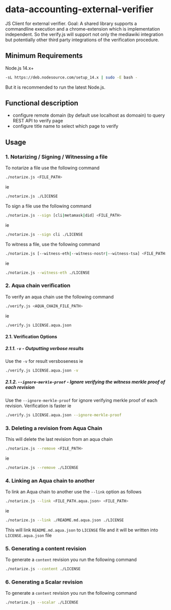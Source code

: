 # data-accounting-external-verifier
JS Client for external verifier.
Goal: A shared library supports a commandline execution and a chrome-extension which is implementation independent. So the verify.js will support not only the mediawiki integration but potentially other third party integrations of the verification procedure.

## Minimum Requirements
Node.js 14.x+

```sh
-sL https://deb.nodesource.com/setup_14.x | sudo -E bash -
```
But it is recommended to run the latest Node.js.

## Functional description
* configure remote domain (by default use localhost as domoain) to query REST API to verify page
* configure title name to select which page to verify


## Usage

### 1. Notarizing / Signing / Witnessing a file

To notarize a file use the following command

```bash 
./notarize.js <FILE_PATH>
```

ie 

```bash 
./notarize.js ./LICENSE
```


To sign a file use the following command

```bash
./notarize.js --sign [cli|metamask|did] <FILE_PATH>
```

ie 

```bash
./notarize.js --sign cli ./LICENSE
```


To witness a file, use the following command

```bash
./notarize.js [--witness-eth|--witness-nostr|--witness-tsa] <FILE_PATH>
```

ie

```bash
./notarize.js --witness-eth ./LICENSE
```

### 2. Aqua chain verification

To verify an aqua chain use the following command

```bash
./verify.js <AQUA_CHAIN_FILE_PATH>
```

ie

```bash
./verify.js LICENSE.aqua.json
```

#### 2.1. Verification Options

##### 2.1.1. `-v` - Outputting verbose results

Use the `-v` for result versboseness ie

```bash
./verify.js LICENSE.aqua.json -v
```

##### 2.1.2. `--ignore-merkle-proof` - Ignore verifying the witness merkle proof of each revision

Use the `--ignore-merkle-proof` for ignore verifying merkle proof of each revision. Verification is faster ie

```bash
./verify.js LICENSE.aqua.json --ignore-merkle-proof
```

### 3. Deleting a revision from Aqua Chain

This will delete the last revision from an aqua chain

```bash
./notarize.js --remove <FILE_PATH>
```

ie

```bash
./notarize.js --remove ./LICENSE
```


### 4. Linking an Aqua chain to another

To link an Aqua chain to another use the `--link` option as follows

```bash
./notarize.js --link <FILE_PATH.aqua.json> <FILE_PATH>
```

ie

```bash
./notarize.js --link ./README.md.aqua.json ./LICENSE
```

This will link `README.md.aqua.json` to `LICENSE` file and it will be written into `LICENSE.aqua.json` file


### 5. Generating a content revision

To generate a `content` revision you run the following command

```bash
./notarize.js --content ./LICENSE
```

### 6. Generating a Scalar revision

To generate a `content` revision you run the following command


```bash
./notarize.js --scalar ./LICENSE
```

